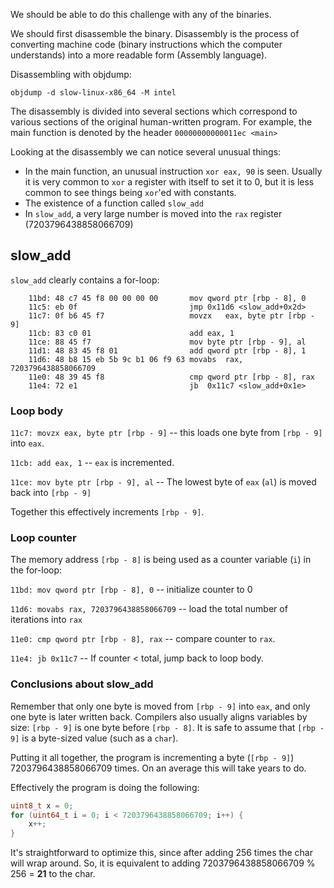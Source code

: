 We should be able to do this challenge with any of the binaries.

We should first disassemble the binary. Disassembly is the process of converting machine code (binary instructions which the computer understands) into a more readable form (Assembly language).

Disassembling with objdump: 

```
objdump -d slow-linux-x86_64 -M intel
```

The disassembly is divided into several sections which correspond to various sections of the original human-written program. For example, the main function is denoted by the header `00000000000011ec <main>`

Looking at the disassembly we can notice several unusual things:

- In the main function, an unusual instruction `xor eax, 90` is seen. Usually it is very common to `xor` a register with itself to set it to 0, but it is less common to see things being `xor`'ed with constants.  
- The existence of a function called `slow_add`  
- In `slow_add`, a very large number is moved into the `rax` register (7203796438858066709)  

## slow_add

`slow_add` clearly contains a for-loop:

```
    11bd: 48 c7 45 f8 00 00 00 00      	mov	qword ptr [rbp - 8], 0
    11c5: eb 0f                        	jmp	0x11d6 <slow_add+0x2d>
    11c7: 0f b6 45 f7                  	movzx	eax, byte ptr [rbp - 9]
    11cb: 83 c0 01                     	add	eax, 1
    11ce: 88 45 f7                     	mov	byte ptr [rbp - 9], al
    11d1: 48 83 45 f8 01               	add	qword ptr [rbp - 8], 1
    11d6: 48 b8 15 eb 5b 9c b1 06 f9 63	movabs	rax, 7203796438858066709
    11e0: 48 39 45 f8                  	cmp	qword ptr [rbp - 8], rax
    11e4: 72 e1                        	jb	0x11c7 <slow_add+0x1e>
```

### Loop body

`11c7: movzx eax, byte ptr [rbp - 9]` -- this loads one byte from `[rbp - 9]` into `eax`.

`11cb: add eax, 1` -- `eax` is incremented.

`11ce: mov byte ptr [rbp - 9], al` -- The lowest byte of `eax` (`al`) is moved back into `[rbp - 9]`

Together this effectively increments `[rbp - 9]`.

### Loop counter

The memory address `[rbp - 8]` is being used as a counter variable (`i`) in the for-loop:  

`11bd: mov qword ptr [rbp - 8], 0` -- initialize counter to 0

`11d6: movabs rax, 7203796438858066709` -- load the total number of iterations into `rax`

`11e0: cmp qword ptr [rbp - 8], rax` -- compare counter to `rax`.

`11e4: jb 0x11c7` -- If counter < total, jump back to loop body.

### Conclusions about slow_add

Remember that only one byte is moved from `[rbp - 9]` into `eax`, and only one byte is later written back. Compilers also usually aligns variables by size: `[rbp - 9]` is one byte before `[rbp - 8]`. It is safe to assume that `[rbp - 9]` is a byte-sized value (such as a `char`).

Putting it all together, the program is incrementing a byte (`[rbp - 9]`) 7203796438858066709 times. On an average this will take years to do.

Effectively the program is doing the following:

```c
uint8_t x = 0;
for (uint64_t i = 0; i < 7203796438858066709; i++) {
    x++;
}
```

It's straightforward to optimize this, since after adding 256 times the char will wrap around. So, it is equivalent to adding 7203796438858066709 % 256 = **21** to the char.
